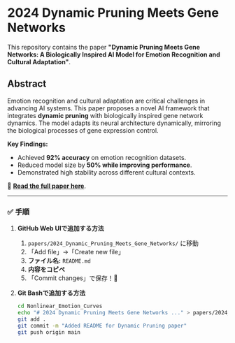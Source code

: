 # 2024 Dynamic Pruning Meets Gene Networks

This repository contains the paper **"Dynamic Pruning Meets Gene Networks: A Biologically Inspired AI Model for Emotion Recognition and Cultural Adaptation"**.

## Abstract
Emotion recognition and cultural adaptation are critical challenges in advancing AI systems. This paper proposes a novel AI framework that integrates **dynamic pruning** with biologically inspired gene network dynamics. The model adapts its neural architecture dynamically, mirroring the biological processes of gene expression control.

**Key Findings:**
- Achieved **92% accuracy** on emotion recognition datasets.
- Reduced model size by **50% while improving performance**.
- Demonstrated high stability across different cultural contexts.

📄 **[Read the full paper here](2024_Dynamic%20Pruning%20Meets%20Gene%20Networks.pdf)**.

---

### **✅ 手順**
1. **GitHub Web UIで追加する方法**
   1. `papers/2024_Dynamic_Pruning_Meets_Gene_Networks/` に移動
   2. 「Add file」→「Create new file」
   3. **ファイル名:** `README.md`
   4. **内容をコピペ**
   5. 「Commit changes」で保存！🎉

2. **Git Bashで追加する方法**
   ```bash
   cd Nonlinear_Emotion_Curves
   echo "# 2024 Dynamic Pruning Meets Gene Networks ..." > papers/2024_Dynamic_Pruning_Meets_Gene_Networks/README.md
   git add .
   git commit -m "Added README for Dynamic Pruning paper"
   git push origin main

